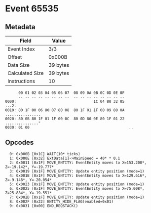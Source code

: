 # Event 65535

## Metadata

| Field           | Value    |
|-----------------|----------|
| Event Index     | 3/3      |
| Offset          | 0x000B   |
| Data Size       | 39 bytes |
| Calculated Size | 39 bytes |
| Instructions    | 10       |

```
      00 01 02 03 04 05 06 07  08 09 0A 0B 0C 0D 0E 0F
      -- -- -- -- -- -- -- --  -- -- -- -- -- -- -- --
0000:                                   1C 04 80 32 05             ...2.
0010: 80 1F 00 06 80 07 80 08  80 1F 01 1F 00 09 80 0A  ................
0020: 80 0B 80 1F 01 1F 00 0C  80 0D 80 0E 80 1F 01 22  ..............."
0030: 01 00                                             ..              
```

## Opcodes

```
  0: 0x000B [0x1C] WAIT(10* ticks)
  1: 0x000E [0x32] ExtData[1]->MainSpeed = 40* * 0.1
  2: 0x0011 [0x1F] MOVE_ENTITY: EventEntity moves to X=153.200*, Z=-19.142*, Y=-19.777*
  3: 0x0019 [0x1F] MOVE_ENTITY: Update entity position (mode=1)
  4: 0x001B [0x1F] MOVE_ENTITY: EventEntity moves to X=129.616*, Z=-9.148*, Y=-20.054*
  5: 0x0023 [0x1F] MOVE_ENTITY: Update entity position (mode=1)
  6: 0x0025 [0x1F] MOVE_ENTITY: EventEntity moves to X=75.008*, Z=25.884*, Y=-19.551*
  7: 0x002D [0x1F] MOVE_ENTITY: Update entity position (mode=1)
  8: 0x002F [0x22] ENTITY_HIDE_FLAG(enabled=0x01)
  9: 0x0031 [0x00] END_REQSTACK()
```
